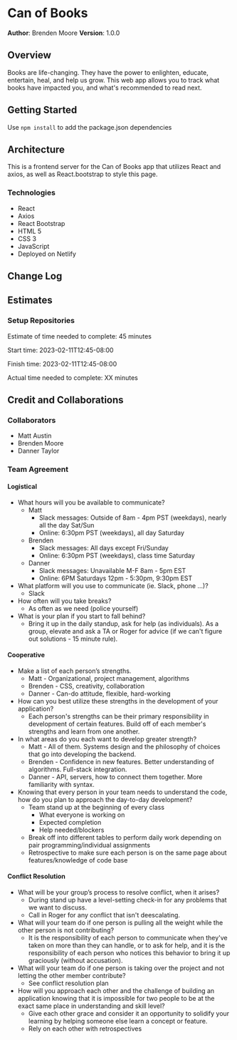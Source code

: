 # Can of Books

**Author**: Brenden Moore
**Version**: 1.0.0

## Overview

Books are life-changing. They have the power to enlighten, educate, entertain, heal, and help us grow. This web app allows you to track what books have impacted you, and what's recommended to read next.

## Getting Started

Use `npm install` to add the package.json dependencies

## Architecture

This is a frontend server for the Can of Books app that utilizes React and axios, as well as React.bootstrap to style this page.

### Technologies

- React
- Axios
- React Bootstrap
- HTML 5
- CSS 3
- JavaScript
- Deployed on Netlify

## Change Log
<!-- Use this area to document the iterative changes made to your application as each feature is successfully implemented. Use time stamps. Here's an example:

01-01-2001 4:59pm - Application now has a fully-functional express server, with a GET route for the location resource. -->

## Estimates

### Setup Repositories

Estimate of time needed to complete: 45 minutes

Start time: 2023-02-11T12:45-08:00

Finish time: 2023-02-11T12:45-08:00

Actual time needed to complete: XX minutes

## Credit and Collaborations

### Collaborators

- Matt Austin
- Brenden Moore
- Danner Taylor

### Team Agreement

#### Logistical

- What hours will you be available to communicate?
  - Matt
    - Slack messages: Outside of 8am - 4pm PST (weekdays), nearly all the day Sat/Sun
    - Online: 6:30pm PST (weekdays), all day Saturday
  - Brenden
    - Slack messages: All days except Fri/Sunday
    - Online: 6:30pm PST (weekdays), class time Saturday
  - Danner
    - Slack messages: Unavailable M-F 8am - 5pm EST
    - Online: 6PM Saturdays 12pm - 5:30pm, 9:30pm EST
- What platform will you use to communicate (ie. Slack, phone …)?
  - Slack
- How often will you take breaks?
  - As often as we need (police yourself)
- What is your plan if you start to fall behind?
  - Bring it up in the daily standup, ask for help (as individuals). As a group, elevate and ask a TA or Roger for advice (if we can't figure out solutions - 15 minute rule).

#### Cooperative

- Make a list of each person’s strengths.
  - Matt - Organizational, project management, algorithms
  - Brenden - CSS, creativity, collaboration
  - Danner - Can-do attitude, flexible, hard-working
- How can you best utilize these strengths in the development of your application?
  - Each person's strengths can be their primary responsibility in development of certain features. Build off of each member's strengths and learn from one another.
- In what areas do you each want to develop greater strength?
  - Matt - All of them. Systems design and the philosophy of choices that go into developing the backend.
  - Brenden - Confidence in new features. Better understanding of algorithms. Full-stack integration.
  - Danner - API, servers, how to connect them together. More familiarity with syntax.
- Knowing that every person in your team needs to understand the code, how do you plan to approach the day-to-day development?
  - Team stand up at the beginning of every class
    - What everyone is working on
    - Expected completion
    - Help needed/blockers
  - Break off into different tables to perform daily work depending on pair programming/individual assignments
  - Retrospective to make sure each person is on the same page about features/knowledge of code base

#### Conflict Resolution

- What will be your group’s process to resolve conflict, when it arises?
  - During stand up have a level-setting check-in for any problems that we want to discuss.
  - Call in Roger for any conflict that isn't deescalating.
- What will your team do if one person is pulling all the weight while the other person is not contributing?
  - It is the responsibility of each person to communicate when they've taken on more than they can handle, or to ask for help, and it is the responsibility of each person who notices this behavior to bring it up graciously (without accusation).
- What will your team do if one person is taking over the project and not letting the other member contribute?
  - See conflict resolution plan
- How will you approach each other and the challenge of building an application knowing that it is impossible for two people to be at the exact same place in understanding and skill level?
  - Give each other grace and consider it an opportunity to solidify your learning by helping someone else learn a concept or feature.
  - Rely on each other with retrospectives
